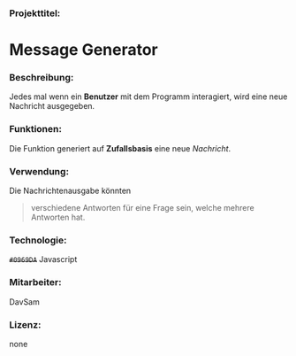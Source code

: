 ### Projekttitel: 
# Message Generator 

### Beschreibung: 
Jedes mal wenn ein **Benutzer** mit dem Programm interagiert, wird eine neue Nachricht ausgegeben.

### Funktionen: 
Die Funktion generiert auf **Zufallsbasis** eine neue _Nachricht_.

### Verwendung: 
Die Nachrichtenausgabe könnten 
> verschiedene Antworten für eine Frage sein, 
> welche mehrere Antworten hat. 

### Technologie:
~~`#0969DA`~~ Javascript

### Mitarbeiter: 
DavSam

### Lizenz: 
none
